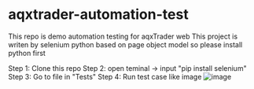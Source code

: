 # aqxtrader-automation-test
This repo is demo automation testing for aqxTrader web 
This project is writen by selenium python based on page object model so please install python first

Step 1: Clone this repo
Step 2: open teminal -> input "pip install selenium"
Step 3: Go to file in "Tests" 
Step 4: Run test case like image
![image](https://github.com/user-attachments/assets/a59d5e3d-de46-4688-8a3f-274506c62666)
